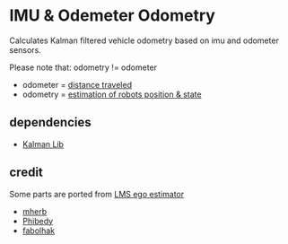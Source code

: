 # IMU & Odemeter Odometry
Calculates Kalman filtered vehicle odometry based on imu and odometer sensors.

Please note that: odometry != odometer
* odometer = [distance traveled](https://en.wikipedia.org/wiki/Odometer)
* odometry = [estimation of robots position & state](https://en.wikipedia.org/wiki/Odometry)


## dependencies
- [Kalman Lib](https://github.com/mherb/kalman)

## credit
Some parts are ported from [LMS ego estimator](https://github.com/lms-org/ego_estimator)
- [mherb](https://github.com/orgs/tum-phoenix/people/mherb)
- [Phibedy](https://github.com/orgs/tum-phoenix/people/Phibedy)
- [fabolhak](https://github.com/orgs/tum-phoenix/people/fabolhak)
